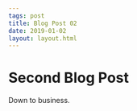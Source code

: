 ```yaml
---
tags: post
title: Blog Post 02
date: 2019-01-02
layout: layout.html
---
```


# Second Blog Post
Down to business.
		